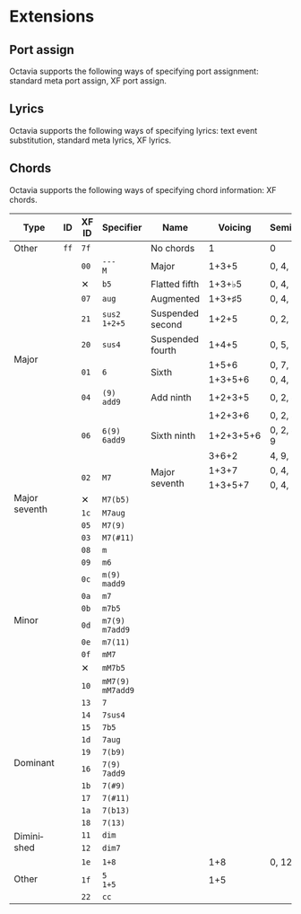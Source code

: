 # Extensions
## Port assign
Octavia supports the following ways of specifying port assignment: standard meta port assign, XF port assign.

## Lyrics
Octavia supports the following ways of specifying lyrics: text event substitution, standard meta lyrics, XF lyrics.

## Chords
Octavia supports the following ways of specifying chord information: XF chords.

<div class="table-wrapper">
<table><thead><tr>
	<th>Type</th>
	<th>ID</th>
	<th>XF ID</th>
	<th>Specifier</th>
	<th>Name</th>
	<th>Voicing</th>
	<th>Semitones</th>
	<th>On QY?</th>
	<th>On PSR?</th>
</tr></thead><tbody><tr>
	<td>Other</td>
	<td><code>ff</code></td>
	<td><code>7f</code></td>
	<td></td>
	<td>No chords</td>
	<td>1</td>
	<td>0</td>
</tr><tr>
	<td rowspan=11>Major</td>
	<td><code></code></td>
	<td><code>00</code></td>
	<td><code>---</code><br/><code>M</code></td>
	<td>Major</td>
	<td>1+3+5</td>
	<td>0, 4, 7</td>
</tr><tr>
	<td><code></code></td>
	<td>✕</td>
	<td><code>b5</code></td>
	<td>Flatted fifth</td>
	<td>1+3+♭5</td>
	<td>0, 4, 6</td>
</tr><tr>
	<td><code></code></td>
	<td><code>07</code></td>
	<td><code>aug</code></td>
	<td>Augmented</td>
	<td>1+3+♯5</td>
	<td>0, 4, 8</td>
</tr><tr>
	<td><code></code></td>
	<td><code>21</code></td>
	<td><code>sus2</code><br/><code>1+2+5</code></td>
	<td>Suspended second</td>
	<td>1+2+5</td>
	<td>0, 2, 7</td>
</tr><tr>
	<td><code></code></td>
	<td><code>20</code></td>
	<td><code>sus4</code></td>
	<td>Suspended fourth</td>
	<td>1+4+5</td>
	<td>0, 5, 7</td>
</tr><tr>
	<td rowspan=2><code></code></td>
	<td rowspan=2><code>01</code></td>
	<td rowspan=2><code>6</code></td>
	<td rowspan=2>Sixth</td>
	<td>1+5+6</td>
	<td>0, 7, 9</td>
</tr><tr>
	<td>1+3+5+6</td>
	<td>0, 4, 7, 9</td>
</tr><tr>
	<td><code></code></td>
	<td><code>04</code></td>
	<td><code>(9)</code><br/><code>add9</code></td>
	<td>Add ninth</td>
	<td>1+2+3+5</td>
	<td>0, 2, 4, 7</td>
</tr><tr>
	<td rowspan=3><code></code></td>
	<td rowspan=3><code>06</code></td>
	<td rowspan=3><code>6(9)</code><br/><code>6add9</code></td>
	<td rowspan=3>Sixth ninth</td>
	<td>1+2+3+6</td>
	<td>0, 2, 4, 9</td>
</tr><tr>
	<td>1+2+3+5+6</td>
	<td>0, 2, 4, 7, 9</td>
</tr><tr>
	<td>3+6+2</td>
	<td>4, 9, 14</td>
</tr><tr>
	<td rowspan=6>Major seventh</td>
	<td rowspan=2><code></code></td>
	<td rowspan=2><code>02</code></td>
	<td rowspan=2><code>M7</code></td>
	<td rowspan=2>Major seventh</td>
	<td>1+3+7</td>
	<td>0, 4, 11</td>
</tr><tr>
	<td>1+3+5+7</td>
	<td>0, 4, 7, 11</td>
</tr><tr>
	<td><code></code></td>
	<td>✕</td>
	<td><code>M7(b5)</code></td>
	<td></td>
	<td></td>
	<td></td>
</tr><tr>
	<td><code></code></td>
	<td><code>1c</code></td>
	<td><code>M7aug</code></td>
	<td></td>
	<td></td>
	<td></td>
</tr><tr>
	<td><code></code></td>
	<td><code>05</code></td>
	<td><code>M7(9)</code></td>
	<td></td>
	<td></td>
	<td></td>
</tr><tr>
	<td><code></code></td>
	<td><code>03</code></td>
	<td><code>M7(#11)</code></td>
	<td></td>
	<td></td>
	<td></td>
</tr><tr>
	<td rowspan=10>Minor</td>
	<td><code></code></td>
	<td><code>08</code></td>
	<td><code>m</code></td>
	<td></td>
	<td></td>
	<td></td>
</tr><tr>
	<td><code></code></td>
	<td><code>09</code></td>
	<td><code>m6</code></td>
	<td></td>
	<td></td>
	<td></td>
</tr><tr>
	<td><code></code></td>
	<td><code>0c</code></td>
	<td><code>m(9)</code><br/><code>madd9</code></td>
	<td></td>
	<td></td>
	<td></td>
</tr><tr>
	<td><code></code></td>
	<td><code>0a</code></td>
	<td><code>m7</code></td>
	<td></td>
	<td></td>
	<td></td>
</tr><tr>
	<td><code></code></td>
	<td><code>0b</code></td>
	<td><code>m7b5</code></td>
	<td></td>
	<td></td>
	<td></td>
</tr><tr>
	<td><code></code></td>
	<td><code>0d</code></td>
	<td><code>m7(9)</code><br/><code>m7add9</code></td>
	<td></td>
	<td></td>
	<td></td>
</tr><tr>
	<td><code></code></td>
	<td><code>0e</code></td>
	<td><code>m7(11)</code></td>
	<td></td>
	<td></td>
	<td></td>
</tr><tr>
	<td><code></code></td>
	<td><code>0f</code></td>
	<td><code>mM7</code></td>
	<td></td>
	<td></td>
	<td></td>
</tr><tr>
	<td><code></code></td>
	<td>✕</td>
	<td><code>mM7b5</code></td>
	<td></td>
	<td></td>
	<td></td>
</tr><tr>
	<td><code></code></td>
	<td><code>10</code></td>
	<td><code>mM7(9)</code><br/><code>mM7add9</code></td>
	<td></td>
	<td></td>
	<td></td>
</tr><tr>
	<td rowspan=10>Dominant</td>
	<td><code></code></td>
	<td><code>13</code></td>
	<td><code>7</code></td>
	<td></td>
	<td></td>
	<td></td>
</tr><tr>
	<td><code></code></td>
	<td><code>14</code></td>
	<td><code>7sus4</code></td>
	<td></td>
	<td></td>
	<td></td>
</tr><tr>
	<td><code></code></td>
	<td><code>15</code></td>
	<td><code>7b5</code></td>
	<td></td>
	<td></td>
	<td></td>
</tr><tr>
	<td><code></code></td>
	<td><code>1d</code></td>
	<td><code>7aug</code></td>
	<td></td>
	<td></td>
	<td></td>
</tr><tr>
	<td><code></code></td>
	<td><code>19</code></td>
	<td><code>7(b9)</code></td>
	<td></td>
	<td></td>
	<td></td>
</tr><tr>
	<td><code></code></td>
	<td><code>16</code></td>
	<td><code>7(9)</code><br/><code>7add9</code></td>
	<td></td>
	<td></td>
	<td></td>
</tr><tr>
	<td><code></code></td>
	<td><code>1b</code></td>
	<td><code>7(#9)</code></td>
	<td></td>
	<td></td>
	<td></td>
</tr><tr>
	<td><code></code></td>
	<td><code>17</code></td>
	<td><code>7(#11)</code></td>
	<td></td>
	<td></td>
	<td></td>
</tr><tr>
	<td><code></code></td>
	<td><code>1a</code></td>
	<td><code>7(b13)</code></td>
	<td></td>
	<td></td>
	<td></td>
</tr><tr>
	<td><code></code></td>
	<td><code>18</code></td>
	<td><code>7(13)</code></td>
	<td></td>
	<td></td>
	<td></td>
</tr><tr>
	<td rowspan=2>Dimini­shed</td>
	<td><code></code></td>
	<td><code>11</code></td>
	<td><code>dim</code></td>
	<td></td>
	<td></td>
	<td></td>
</tr><tr>
	<td><code></code></td>
	<td><code>12</code></td>
	<td><code>dim7</code></td>
	<td></td>
	<td></td>
	<td></td>
</tr><tr>
	<td rowspan=3>Other</td>
	<td><code></code></td>
	<td><code>1e</code></td>
	<td><code>1+8</code></td>
	<td></td>
	<td>1+8</td>
	<td>0, 12</td>
</tr><tr>
	<td><code></code></td>
	<td><code>1f</code></td>
	<td><code>5</code><br/><code>1+5</code></td>
	<td></td>
	<td>1+5</td>
	<td></td>
</tr><tr>
	<td><code></code></td>
	<td><code>22</code></td>
	<td><code>cc</code></td>
	<td></td>
	<td></td>
	<td></td>
</tr></tbody></table>
</div>